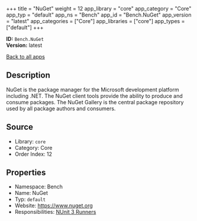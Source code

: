 ﻿+++
title = "NuGet"
weight = 12
app_library = "core"
app_category = "Core"
app_typ = "default"
app_ns = "Bench"
app_id = "Bench.NuGet"
app_version = "latest"
app_categories = ["Core"]
app_libraries = ["core"]
app_types = ["default"]
+++

**ID:** `Bench.NuGet`  
**Version:** latest  
<!--more-->

[Back to all apps](/apps/)

## Description
NuGet is the package manager for the Microsoft development platform including .NET.
The NuGet client tools provide the ability to produce and consume packages.
The NuGet Gallery is the central package repository used by all package authors and consumers.

## Source

* Library: `core`
* Category: Core
* Order Index: 12

## Properties

* Namespace: Bench
* Name: NuGet
* Typ: `default`
* Website: <https://www.nuget.org>
* Responsibilities: [NUnit 3 Runners](/app/Bench.NUnitRunners)

